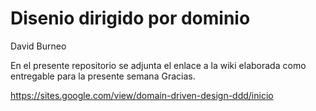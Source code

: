 # Disenio dirigido por dominio
David Burneo

En el presente repositorio se adjunta el enlace a la wiki elaborada como entregable para la presente semana
Gracias.

https://sites.google.com/view/domain-driven-design-ddd/inicio 
